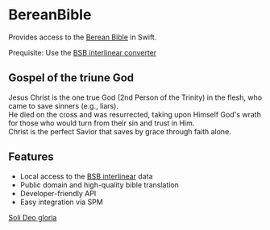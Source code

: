 # BereanBible

Provides access to the [Berean Bible](https://berean.bible) in Swift.

Prequisite: Use the [BSB interlinear converter](https://github.com/cbess/bsb-interlinear-converter)

## Gospel of the triune God

Jesus Christ is the one true God (2nd Person of the Trinity) in the flesh, who came to save sinners (e.g., liars).  
He died on the cross and was resurrected, taking upon Himself God's wrath for those who would turn from their sin and trust in Him.  
Christ is the perfect Savior that saves by grace through faith alone.

## Features

- Local access to the [BSB interlinear](https://interlinearbible.com) data
- Public domain and high-quality bible translation
- Developer-friendly API
- Easy integration via SPM

[Soli Deo gloria](https://perfectGod.com)
